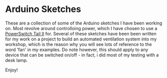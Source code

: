 Arduino Sketches
============================

These are a collection of some of the Arduino sketches I have been working on. Most revolve around controlloing power, which I have chosen to use a [PowerSwitch Tail II](http://www.powerswitchtail.com/Pages/default.aspx) for. Several of these sketches have been been written for my work on a project to build an automated ventilation system into my workshop, which is the reason why you will see lots of reference to the word 'fan' in my examples. Do note however, this should apply to any device that can be switched on/off - in fact, i did most of my testing with a desk lamp.

Enjoy!
